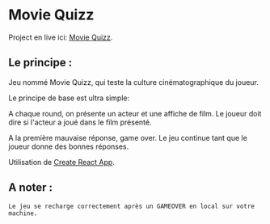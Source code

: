# Movie Quizz

 Project en live ici:  [Movie Quizz](https://aureliedev.github.io/MovieQuizz/).

## Le principe :

Jeu nommé Movie Quizz, qui teste la culture cinématographique du joueur.

Le principe de base est ultra simple:

A chaque round, on présente un acteur et une affiche de film. Le joueur doit dire si l'acteur a joué dans le film présenté.

A la première mauvaise réponse, game over. Le jeu continue tant que le joueur donne des bonnes réponses.

Utilisation de [Create React App](https://github.com/facebook/create-react-app).

## A noter :

`Le jeu se recharge correctement après un GAMEOVER en local sur votre machine.`
